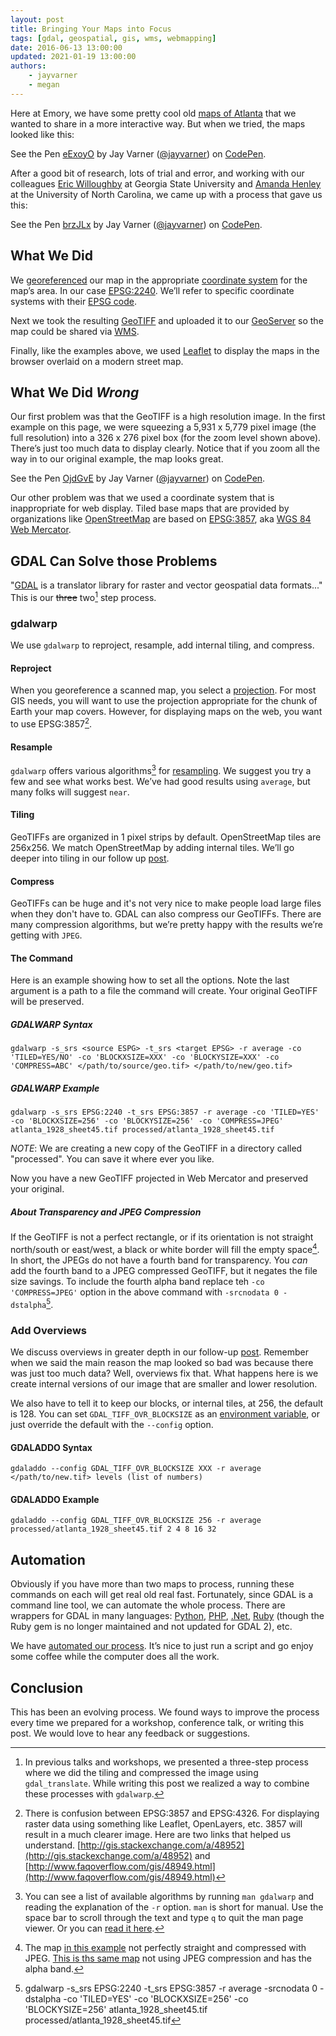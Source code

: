 ```yaml
---
layout: post
title: Bringing Your Maps into Focus
tags: [gdal, geospatial, gis, wms, webmapping]
date: 2016-06-13 13:00:00
updated: 2021-01-19 13:00:00
authors:
    - jayvarner
    - megan
---
```


Here at Emory, we have some pretty cool old [maps of Atlanta](http://www.digitalgallery.emory.edu/luna/servlet/view/all/where/Atlanta?sort=title%2Cpage_no_%2Ccity%2Cdate) that we wanted to share in a more interactive way. But when we tried, the maps looked like this:

<p data-height="500" data-theme-id="0" data-slug-hash="eExoyO" data-default-tab="result" data-user="jayvarner" data-embed-version="2" data-pen-title="eExoyO" class="codepen">See the Pen <a href="https://codepen.io/jayvarner/pen/eExoyO/">eExoyO</a> by Jay Varner (<a href="https://codepen.io/jayvarner">@jayvarner</a>) on <a href="https://codepen.io">CodePen</a>.</p>
<script async src="https://production-assets.codepen.io/assets/embed/ei.js"></script>

After a good bit of research, lots of trial and error, and working with our colleagues [Eric Willoughby](http://library.gsu.edu/profile/eric-willoughby/) at Georgia State University and [Amanda Henley](https://twitter.com/gislibrarian) at the University of North Carolina, we came up with a process that gave us this:

<p data-height="500" data-theme-id="0" data-slug-hash="brzJLx" data-default-tab="result" data-user="jayvarner" data-embed-version="2" data-pen-title="brzJLx" class="codepen">See the Pen <a href="https://codepen.io/jayvarner/pen/brzJLx/">brzJLx</a> by Jay Varner (<a href="https://codepen.io/jayvarner">@jayvarner</a>) on <a href="https://codepen.io">CodePen</a>.</p>
<script async src="https://production-assets.codepen.io/assets/embed/ei.js"></script>


## What We Did

We [georeferenced](https://en.wikipedia.org/wiki/Georeference) our map in the appropriate [coordinate system](https://en.wikipedia.org/wiki/Coordinate_system) for the map’s area. In our case [EPSG:2240](http://spatialreference.org/ref/epsg/2240/). We’ll refer to specific coordinate systems with their [EPSG code](https://en.wikipedia.org/wiki/International_Association_of_Oil_%26_Gas_Producers#European_Petroleum_Survey_Group).

Next we took the resulting [GeoTIFF](https://en.wikipedia.org/wiki/GeoTIFF) and uploaded it to our [GeoServer](http://geoserver.org) so the map could be shared via [WMS](https://en.wikipedia.org/wiki/Web_Map_Service).

Finally, like the examples above, we used [Leaflet](http://leafletjs.com/) to display the maps in the browser overlaid on a modern street map.

## What We Did *Wrong*
Our first problem was that the GeoTIFF is a high resolution image. In the first example on this page, we were squeezing a 5,931 x 5,779 pixel image (the full resolution) into a 326 x 276 pixel box (for the zoom level shown above). There’s just too much data to display clearly. Notice that if you zoom all the way in to our original example, the map looks great.

<p data-height="500" data-theme-id="0" data-slug-hash="OjdGvE" data-default-tab="result" data-user="jayvarner" data-embed-version="2" data-pen-title="OjdGvE" class="codepen">See the Pen <a href="https://codepen.io/jayvarner/pen/OjdGvE/">OjdGvE</a> by Jay Varner (<a href="https://codepen.io/jayvarner">@jayvarner</a>) on <a href="https://codepen.io">CodePen</a>.</p>
<script async src="https://production-assets.codepen.io/assets/embed/ei.js"></script>

Our other problem was that we used a coordinate system that is inappropriate for web display. Tiled base maps that are provided by organizations like [OpenStreetMap](http://www.openstreetmap.org/about) are based on [EPSG:3857](http://spatialreference.org/ref/sr-org/7483/), aka [WGS 84  Web Mercator](https://en.wikipedia.org/wiki/Web_Mercator#EPSG:3857).

## GDAL Can Solve those Problems

"[GDAL](http://www.gdal.org/) is a translator library for raster and vector geospatial data formats..." This is our ~~three~~ two[^fewer] step process.

### gdalwarp

We use `gdalwarp` to reproject, resample, add internal tiling, and compress.

[^fewer]: In previous talks and workshops, we presented a three-step process where we did the tiling and compressed the image using `gdal_translate`. While writing this post we realized a way to combine these processes with `gdalwarp`.

#### Reproject

When you georeference a scanned map, you select a [projection](https://en.wikipedia.org/wiki/Map_projection). For most GIS needs, you will want to use the projection appropriate for the chunk of Earth your map covers. However, for displaying maps on the web, you want to use EPSG:3857[^whcihcode].

[^whcihcode]:There is confusion between EPSG:3857 and EPSG:4326. For displaying raster data using something like Leaflet, OpenLayers, etc. 3857 will result in a much clearer image. Here are two links that helped us understand. [http://gis.stackexchange.com/a/48952](http://gis.stackexchange.com/a/48952) and [http://www.faqoverflow.com/gis/48949.html](http://www.faqoverflow.com/gis/48949.html)

#### Resample

`gdalwarp` offers various algorithms[^man] for [resampling](https://en.wikipedia.org/wiki/Image_scaling). We suggest you try a few and see what works best. We’ve had good results using `average`, but many folks will suggest `near`.

[^man]: You can see a list of available algorithms by running `man gdalwarp` and reading the explanation of the `-r` option. `man` is short for manual. Use the space bar to scroll through the text and type `q` to quit the man page viewer. Or you can [read it here](http://www.gdal.org/gdalwarp.html).

#### Tiling

GeoTIFFs are organized in 1 pixel strips by default. OpenStreetMap tiles are 256x256. We match OpenStreetMap by adding internal tiles. We’ll go deeper into tiling in our follow up [post](/2016/06/13/an-overview-of-overviews).

#### Compress

GeoTIFFs can be huge and it's not very nice to make people load large files when they don't have to. GDAL can also compress our GeoTIFFs. There are many compression algorithms, but we’re pretty happy with the results we’re getting with `JPEG`.

#### The Command

Here is an example showing how to set all the options. Note the last argument is a path to a file the command will create. Your original GeoTIFF will be preserved.

##### GDALWARP Syntax

~~~shell
gdalwarp -s_srs <source ESPG> -t_srs <target EPSG> -r average -co 'TILED=YES/NO' -co 'BLOCKXSIZE=XXX' -co 'BLOCKYSIZE=XXX' -co 'COMPRESS=ABC' </path/to/source/geo.tif> </path/to/new/geo.tif>
~~~

##### GDALWARP Example

~~~shell
gdalwarp -s_srs EPSG:2240 -t_srs EPSG:3857 -r average -co 'TILED=YES' -co 'BLOCKXSIZE=256' -co 'BLOCKYSIZE=256' -co 'COMPRESS=JPEG' atlanta_1928_sheet45.tif processed/atlanta_1928_sheet45.tif
~~~

_NOTE_: We are creating a new copy of the GeoTIFF in a directory called "processed". You can save it where ever you like.

Now you have a new GeoTIFF projected in Web Mercator and preserved your original.

##### About Transparency and JPEG Compression

If the GeoTIFF is not a perfect rectangle, or if its orientation is not straight north/south or east/west, a black or white border will fill the empty space[^examples]. In short, the JPEGs do not have a fourth band for transparency. You *can* add the fourth band to a JPEG compressed GeoTIFF, but it negates the file size savings. To include the fourth alpha band replace teh `-co 'COMPRESS=JPEG'` option in the above command with `-srcnodata 0 -dstalpha`[^alpha].

[^examples]: The map [in this example](https://codepen.io/jayvarner/full/mdBYRyR) not perfectly straight and compressed with JPEG. [This is ths same map](https://codepen.io/jayvarner/full/PoJvWPK) not using JPEG compression and has the alpha band.

[^alpha]: gdalwarp -s_srs EPSG:2240 -t_srs EPSG:3857 -r average -srcnodata 0 -dstalpha -co 'TILED=YES' -co 'BLOCKXSIZE=256' -co 'BLOCKYSIZE=256' atlanta_1928_sheet45.tif processed/atlanta_1928_sheet45.tif

### Add Overviews

We discuss overviews in greater depth in our follow-up [post](/2016/06/13/an-overview-of-overviews). Remember when we said the main reason the map looked so bad was because there was just too much data? Well, overviews fix that. What happens here is we create internal versions of our image that are smaller and lower resolution.

We also have to tell it to keep our blocks, or internal tiles, at 256, the default is 128. You can set `GDAL_TIFF_OVR_BLOCKSIZE` as an [environment variable](https://help.ubuntu.com/community/EnvironmentVariables), or just override the default with the `--config` option.

#### GDALADDO Syntax

~~~shell
gdaladdo --config GDAL_TIFF_OVR_BLOCKSIZE XXX -r average </path/to/new.tif> levels (list of numbers)
~~~

#### GDALADDO Example

```shell
gdaladdo --config GDAL_TIFF_OVR_BLOCKSIZE 256 -r average processed/atlanta_1928_sheet45.tif 2 4 8 16 32
```

## Automation
Obviously if you have more than two maps to process, running these commands on each will get real old real fast. Fortunately, since GDAL is a command line tool, we can automate the whole process. There are wrappers for GDAL in many languages: [Python](https://pcjericks.github.io/py-gdalogr-cookbook/), [PHP](https://github.com/geonef/php5-gdal), [.Net](https://gdalnet.codeplex.com/), [Ruby](https://github.com/zhm/gdal-ruby) (though the Ruby gem is no longer maintained and not updated for GDAL 2), etc.

We have [automated our process](https://github.com/zhm/gdal-ruby). It’s nice to just run a script and go enjoy some coffee while the computer does all the work.

## Conclusion
This has been an evolving process. We found ways to improve the process every time we prepared for a workshop, conference talk, or writing this post. We would love to hear any feedback or suggestions.
